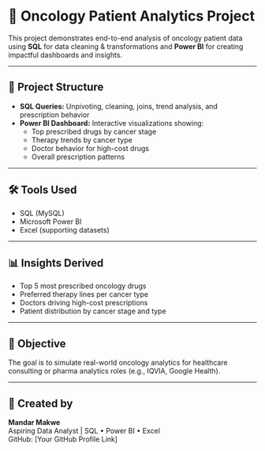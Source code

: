 
# 🧠 Oncology Patient Analytics Project

This project demonstrates end-to-end analysis of oncology patient data using **SQL** for data cleaning & transformations and **Power BI** for creating impactful dashboards and insights.

---

## 📁 Project Structure
- **SQL Queries:** Unpivoting, cleaning, joins, trend analysis, and prescription behavior
- **Power BI Dashboard:** Interactive visualizations showing:
  - Top prescribed drugs by cancer stage
  - Therapy trends by cancer type
  - Doctor behavior for high-cost drugs
  - Overall prescription patterns

---

## 🛠 Tools Used
- SQL (MySQL)
- Microsoft Power BI
- Excel (supporting datasets)

---

## 📊 Insights Derived
- Top 5 most prescribed oncology drugs
- Preferred therapy lines per cancer type
- Doctors driving high-cost prescriptions
- Patient distribution by cancer stage and type

---

## 🧪 Objective
The goal is to simulate real-world oncology analytics for healthcare consulting or pharma analytics roles (e.g., IQVIA, Google Health).

---

## 🔗 Created by
**Mandar Makwe**  
Aspiring Data Analyst | SQL • Power BI • Excel  
GitHub: [Your GitHub Profile Link]  
